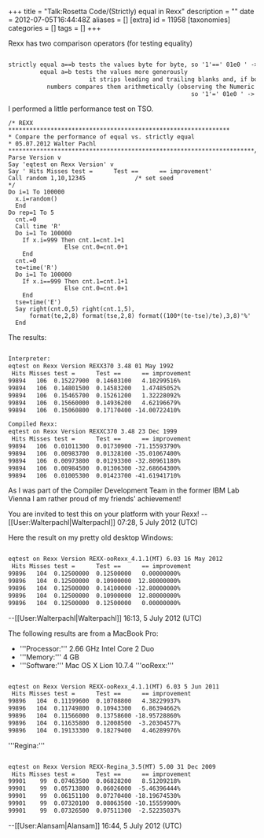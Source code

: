 +++
title = "Talk:Rosetta Code/(Strictly) equal in Rexx"
description = ""
date = 2012-07-05T16:44:48Z
aliases = []
[extra]
id = 11958
[taxonomies]
categories = []
tags = []
+++

Rexx has two comparison operators (for testing equality)

```txt

strictly equal a==b tests the values byte for byte, so '1'==' 01e0 ' -> 0 (false)
         equal a=b tests the values more generously 
                       it strips leading and trailing blanks and, if both values are
           numbers compares them arithmetically (observing the Numeric Digits setting)
                                                    so '1'=' 01e0 ' -> 1 (true)

```

I performed a little performance test on TSO.

```rexx
/* REXX *************************************************************** 
* Compare the performance of equal vs. strictly equal                   
* 05.07.2012 Walter Pachl                                               
**********************************************************************/ 
Parse Version v                                                        
Say 'eqtest on Rexx Version' v                                         
Say ' Hits Misses test =      Test ==      == improvement'             
Call random 1,10,12345              /* set seed                      */
Do i=1 To 100000                                                       
  x.i=random()                                                         
  End                                                                  
Do rep=1 To 5                                                          
  cnt.=0                                                               
  Call time 'R'                                                        
  Do i=1 To 100000                                                     
    If x.i=999 Then cnt.1=cnt.1+1                                      
                Else cnt.0=cnt.0+1                                     
    End                                                                
  cnt.=0                                                               
  te=time('R')                                                         
  Do i=1 To 100000                                                     
    If x.i==999 Then cnt.1=cnt.1+1                                     
                Else cnt.0=cnt.0+1                                     
    End                                                                
  tse=time('E')                                                        
  Say right(cnt.0,5) right(cnt.1,5),                                   
      format(te,2,8) format(tse,2,8) format((100*(te-tse)/te),3,8)'%'  
  End   
```

The results:

```txt

Interpreter:
eqtest on Rexx Version REXX370 3.48 01 May 1992
 Hits Misses test =      Test ==      == improvement
99894   106  0.15227900  0.14603100   4.10299516%
99894   106  0.14801500  0.14583200   1.47485052%
99894   106  0.15465700  0.15261200   1.32228092%
99894   106  0.15660000  0.14936200   4.62196679%
99894   106  0.15060800  0.17170400 -14.00722410%

Compiled Rexx:
eqtest on Rexx Version REXXC370 3.48 23 Dec 1999
 Hits Misses test =      Test ==      == improvement
99894   106  0.01011300  0.01730900 -71.15593790%
99894   106  0.00983700  0.01328100 -35.01067400%
99894   106  0.00973800  0.01293300 -32.80961180%
99894   106  0.00984500  0.01306300 -32.68664300%
99894   106  0.01005300  0.01423700 -41.61941710%

```


As I was part of the Compiler Development Team in the former IBM Lab Vienna
I am rather proud of my friends' achievement!

You are invited to test this on your platform with your Rexx!
--[[User:Walterpachl|Walterpachl]] 07:28, 5 July 2012 (UTC)

Here the result on my pretty old desktop Windows:

```txt

eqtest on Rexx Version REXX-ooRexx_4.1.1(MT) 6.03 16 May 2012
 Hits Misses test =      Test ==      == improvement
99896   104  0.12500000  0.12500000   0.00000000%
99896   104  0.12500000  0.10900000  12.80000000%
99896   104  0.12500000  0.14100000 -12.80000000%
99896   104  0.12500000  0.10900000  12.80000000%
99896   104  0.12500000  0.12500000   0.00000000%   

```

--[[User:Walterpachl|Walterpachl]] 16:13, 5 July 2012 (UTC)


The following results are from a MacBook Pro:
* '''Processor:'''  2.66 GHz Intel Core 2 Duo
* '''Memory:'''  4 GB
* '''Software:'''  Mac OS X Lion 10.7.4
'''ooRexx:'''

```txt

eqtest on Rexx Version REXX-ooRexx_4.1.1(MT) 6.03 5 Jun 2011
 Hits Misses test =      Test ==      == improvement
99896   104  0.11199600  0.10708800   4.38229937%
99896   104  0.11749800  0.10943300   6.86394662%
99896   104  0.11566000  0.13758600 -18.95728860%
99896   104  0.11635800  0.12008500  -3.20304577%
99896   104  0.19133300  0.18279400   4.46289976%

```

'''Regina:'''

```txt

eqtest on Rexx Version REXX-Regina_3.5(MT) 5.00 31 Dec 2009
 Hits Misses test =      Test ==      == improvement
99901    99  0.07463500  0.06828200   8.51209218%
99901    99  0.05713800  0.06026000  -5.46396444%
99901    99  0.06151100  0.07270400 -18.19674530%
99901    99  0.07320100  0.08063500 -10.15559900%
99901    99  0.07326500  0.07511300  -2.52235037%

```

--[[User:Alansam|Alansam]] 16:44, 5 July 2012 (UTC)
